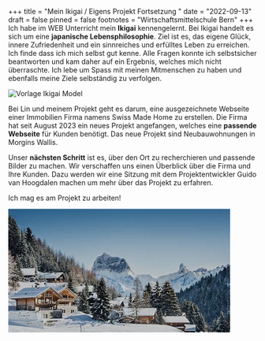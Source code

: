 +++
title = "Mein Ikigai / Eigens Projekt Fortsetzung "
date = "2022-09-13"
draft = false
pinned = false
footnotes = "W﻿irtschaftsmittelschule Bern"
+++
I﻿ch habe im WEB Unterricht mein **Ikigai** kennengelernt. Bei Ikigai handelt es sich um eine **japanische Lebensphilosophie**. Ziel ist es, das eigene Glück, innere Zufriedenheit und ein sinnreiches und erfülltes Leben zu erreichen. Ich finde dass ich mich selbst gut kenne. Alle Fragen konnte ich selbstsicher beantworten und kam daher auf ein Ergebnis, welches mich nicht überraschte. Ich lebe um Spass mit meinen Mitmenschen zu haben und ebenfalls meine Ziele selbständig zu verfolgen. 

![](https://th.bing.com/th/id/OIP.8kzf7FjK7fsXdynKCXkn7wHaHa?w=192&h=192&c=7&r=0&o=5&dpr=1.5&pid=1.7 "Vorlage Ikigai Model")

Bei Lin und meinem Projekt geht es darum, eine ausgezeichnete Webseite einer Immobilien Firma namens Swiss Made Home zu erstellen. Die Firma hat seit August 2023 ein neues Projekt angefangen, welches eine **passende Webseite** für Kunden benötigt. Das neue Projekt sind Neubauwohnungen in Morgins Wallis.

Unser **nächsten Schritt** ist es, über den Ort zu recherchieren und passende Bilder zu machen. Wir verschaffen uns einen Überblick über die Firma und Ihre Kunden. Dazu werden wir eine Sitzung mit dem Projektentwickler Guido van Hoogdalen machen um mehr über das Projekt zu erfahren.

I﻿ch mag es am Projekt zu arbeiten!

![](download.jpg "Morgins im Winter")